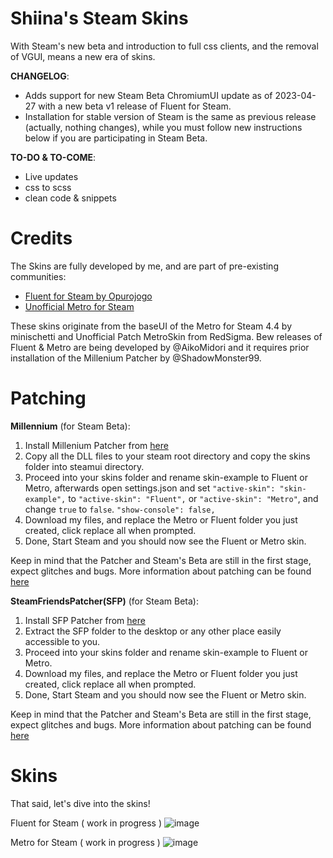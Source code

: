 # Shiina's Steam Skins
With Steam's new beta and introduction to full css clients, and the removal of VGUI, means a new era of skins.

<b>CHANGELOG</b>:

- Adds support for new Steam Beta ChromiumUI update as of 2023-04-27 with a new beta v1 release of Fluent for Steam.
- Installation for stable version of Steam is the same as previous release (actually, nothing changes), while you must follow new instructions below if you are participating in Steam Beta.

<b>TO-DO & TO-COME</b>:
- Live updates
- css to scss
- clean code & snippets

# Credits
The Skins are fully developed by me, and are part of pre-existing communities:
  - [Fluent for Steam by Opurojogo](https://www.fluentforsteam.io/)
  - [Unofficial Metro for Steam](https://steamcommunity.com/groups/metroskin)

These skins originate from the baseUI of the Metro for Steam 4.4 by minischetti and Unofficial Patch MetroSkin from RedSigma.
Bew releases of Fluent & Metro are being developed by @AikoMidori and it requires prior installation of the Millenium Patcher by @ShadowMonster99.


# Patching
<b>Millennium</b> (for Steam Beta):

1. Install Millenium Patcher from [here](https://github.com/ShadowMonster99/millennium-steam-patcher/releases)
2. Copy all the DLL files to your steam root directory and copy the skins folder into steamui directory.
3. Proceed into your skins folder and rename skin-example to Fluent or Metro, afterwards open settings.json and set `"active-skin": "skin-example",`
to `"active-skin": "Fluent",` or `"active-skin": "Metro"`, and change `true` to `false`. `"show-console": false,`
4. Download my files, and replace the Metro or Fluent folder you just created, click replace all when prompted.
5. Done, Start Steam and you should now see the Fluent or Metro skin.

Keep in mind that the Patcher and Steam's Beta are still in the first stage, expect glitches and bugs.
More information about patching can be found [here](https://github.com/ShadowMonster99/millennium-steam-patcher/)

<b>SteamFriendsPatcher(SFP)</b> (for Steam Beta):

1. Install SFP Patcher from [here](https://github.com/PhantomGamers/SFP/releases)
2. Extract the SFP folder to the desktop or any other place easily accessible to you.
3. Proceed into your skins folder and rename skin-example to Fluent or Metro.
4. Download my files, and replace the Metro or Fluent folder you just created, click replace all when prompted.
5. Done, Start Steam and you should now see the Fluent or Metro skin.

Keep in mind that the Patcher and Steam's Beta are still in the first stage, expect glitches and bugs.
More information about patching can be found [here](https://github.com/PhantomGamers/SFP#readme)

# Skins

That said, let's dive into the skins!

Fluent for Steam ( work in progress )
![image](https://user-images.githubusercontent.com/44128092/235695822-dba8bb9c-4f8c-4042-9c4e-8962eca44211.png)

Metro for Steam ( work in progress )
![image](https://user-images.githubusercontent.com/44128092/235704601-6a96194d-666e-4d5e-8460-7d20297461bd.png)


